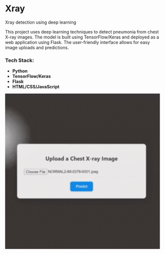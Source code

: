 # Xray
Xray detection using deep learning

This project uses deep learning techniques to detect pneumonia from chest X-ray images. The model is built using TensorFlow/Keras and deployed as a web application using Flask. The user-friendly interface allows for easy image uploads and predictions.

### Tech Stack:
- **Python**
- **TensorFlow/Keras**
- **Flask**
- **HTML/CSS/JavaScript**

![Pneumonia Detection Demo](./static/xray.gif)

